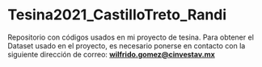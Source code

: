 # Tesina2021_CastilloTreto_Randi
Repositorio con códigos usados en mi proyecto de tesina.
Para obtener el Dataset usado en el proyecto, es necesario ponerse en contacto con la siguiente dirección de correo:
**wilfrido.gomez@cinvestav.mx**
